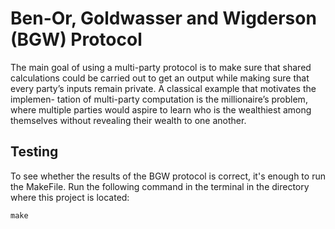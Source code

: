 # Ben-Or, Goldwasser and Wigderson (BGW) Protocol 
The main goal of using a multi-party protocol is to make sure that shared calculations could be carried out to get an output while making sure that every party’s inputs remain private. A classical example that motivates the implemen- tation of multi-party computation is the millionaire’s problem, where multiple parties would aspire to learn who is the wealthiest among themselves without revealing their wealth to one another. 

## Testing

To see whether the results of the BGW protocol is correct, it's enough to run the MakeFile. Run the following command in the terminal in the directory where this project is located:

```shell
make
```